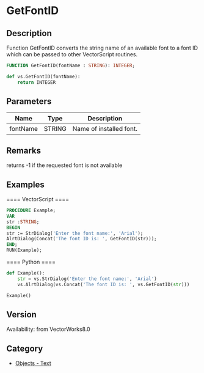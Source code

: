# GetFontID

## Description
Function GetFontID converts the string name of an available font to a font ID which can be passed to other VectorScript routines.

```pascal
FUNCTION GetFontID(fontName : STRING): INTEGER;
```

```python
def vs.GetFontID(fontName):
    return INTEGER
```

## Parameters
|Name|Type|Description|
|---|---|---|
|fontName|STRING|Name of installed font.|

## Remarks
returns -1 if the requested font is not available

## Examples
==== VectorScript ====
```pascal
PROCEDURE Example;
VAR
str :STRING;
BEGIN
str := StrDialog('Enter the font name:', 'Arial');
AlrtDialog(Concat('The font ID is: ', GetFontID(str)));
END;
RUN(Example);
```
==== Python ====
```python
def Example():
	str = vs.StrDialog('Enter the font name:', 'Arial')
	vs.AlrtDialog(vs.Concat('The font ID is: ', vs.GetFontID(str)))

Example()
```

## Version
Availability: from VectorWorks8.0

## Category
* [Objects - Text](../Categories/Objects%20-%20Text.md)
